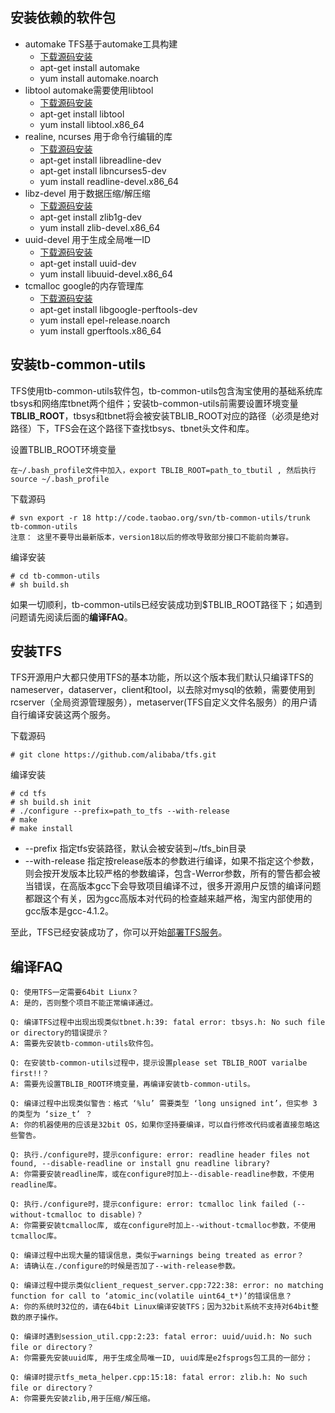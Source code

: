 安装依赖的软件包
----------------

*   automake TFS基于automake工具构建 
    *   [下载源码安装][1] 
    *   apt-get install automake
    *   yum install automake.noarch
*   libtool automake需要使用libtool 
    *   [下载源码安装][2]
    *   apt-get install libtool
    *   yum install libtool.x86_64
*   realine, ncurses 用于命令行编辑的库 
    *   [下载源码安装][3]
    *   apt-get install libreadline-dev
    *   apt-get install libncurses5-dev
    *   yum install readline-devel.x86_64
*   libz-devel 用于数据压缩/解压缩 
    *   [下载源码安装][4]
    *   apt-get install zlib1g-dev
    *   yum install zlib-devel.x86_64
*   uuid-devel 用于生成全局唯一ID 
    *   [下载源码安装][5]
    *   apt-get install uuid-dev
    *   yum install libuuid-devel.x86_64
*   tcmalloc google的内存管理库 
    *   [下载源码安装][6]
    *   apt-get install libgoogle-perftools-dev
    *   yum install epel-release.noarch
    *   yum install gperftools.x86_64

安装tb-common-utils
-------------------

TFS使用tb-common-utils软件包，tb-common-utils包含淘宝使用的基础系统库tbsys和网络库tbnet两个组件；安装tb-common-utils前需要设置环境变量**TBLIB_ROOT**，tbsys和tbnet将会被安装TBLIB_ROOT对应的路径（必须是绝对路径）下，TFS会在这个路径下查找tbsys、tbnet头文件和库。

设置TBLIB_ROOT环境变量

    在~/.bash_profile文件中加入，export TBLIB_ROOT=path_to_tbutil , 然后执行source ~/.bash_profile
    

下载源码

    # svn export -r 18 http://code.taobao.org/svn/tb-common-utils/trunk tb-common-utils
    注意： 这里不要导出最新版本，version18以后的修改导致部分接口不能前向兼容。
    

编译安装

    # cd tb-common-utils
    # sh build.sh
    

如果一切顺利，tb-common-utils已经安装成功到$TBLIB_ROOT路径下；如遇到问题请先阅读后面的**编译FAQ**。

安装TFS
-------

TFS开源用户大都只使用TFS的基本功能，所以这个版本我们默认只编译TFS的nameserver，dataserver，client和tool，以去除对mysql的依赖，需要使用到rcserver（全局资源管理服务），metaserver(TFS自定义文件名服务）的用户请自行编译安装这两个服务。

下载源码

    # git clone https://github.com/alibaba/tfs.git
    

编译安装

    # cd tfs
    # sh build.sh init
    # ./configure --prefix=path_to_tfs --with-release
    # make
    # make install
    

*   --prefix 指定tfs安装路径，默认会被安装到~/tfs_bin目录
*   --with-release 指定按release版本的参数进行编译，如果不指定这个参数，则会按开发版本比较严格的参数编译，包含-Werror参数，所有的警告都会被当错误，在高版本gcc下会导致项目编译不过，很多开源用户反馈的编译问题都跟这个有关，因为gcc高版本对代码的检查越来越严格，淘宝内部使用的gcc版本是gcc-4.1.2。

至此，TFS已经安装成功了，你可以开始[部署TFS服务][7]。

编译FAQ
-------

    Q: 使用TFS一定需要64bit Liunx？
    A: 是的，否则整个项目不能正常编译通过。
    
    Q: 编译TFS过程中出现出现类似tbnet.h:39: fatal error: tbsys.h: No such file or directory的错误提示？
    A: 需要先安装tb-common-utils软件包。
    
    Q: 在安装tb-common-utils过程中，提示设置please set TBLIB_ROOT varialbe first!!？
    A: 需要先设置TBLIB_ROOT环境变量，再编译安装tb-common-utils。
    
    Q: 编译过程中出现类似警告：格式 ‘%lu’ 需要类型 ‘long unsigned int’，但实参 3 的类型为 ‘size_t’ ？
    A: 你的机器使用的应该是32bit OS，如果你坚持要编译，可以自行修改代码或者直接忽略这些警告。
    
    Q: 执行./configure时，提示configure: error: readline header files not found, --disable-readline or install gnu readline library?
    A: 你需要安装readline库，或在configure时加上--disable-readline参数，不使用readline库。
    
    Q: 执行./configure时，提示configure: error: tcmalloc link failed (--without-tcmalloc to disable)？
    A: 你需要安装tcmalloc库, 或在configure时加上--without-tcmalloc参数，不使用tcmalloc库。
    
    Q: 编译过程中出现大量的错误信息，类似于warnings being treated as error？
    A: 请确认在./configure的时候是否加了--with-release参数。
    
    Q: 编译过程中提示类似client_request_server.cpp:722:38: error: no matching function for call to ‘atomic_inc(volatile uint64_t*)’的错误信息？
    A: 你的系统时32位的，请在64bit Linux编译安装TFS；因为32bit系统不支持对64bit整数的原子操作。
    
    Q: 编译时遇到session_util.cpp:2:23: fatal error: uuid/uuid.h: No such file or directory？
    A: 你需要先安装uuid库, 用于生成全局唯一ID, uuid库是e2fsprogs包工具的一部分；
    
    Q: 编译时提示tfs_meta_helper.cpp:15:18: fatal error: zlib.h: No such file or directory？
    A: 你需要先安装zlib,用于压缩/解压缩。
    

 [1]: http://www.gnu.org/software/automake/#downloading
 [2]: http://www.gnu.org/software/libtool/
 [3]: http://cnswww.cns.cwru.edu/php/chet/readline/rltop.html#Availability
 [4]: http://zlib.net/
 [5]: http://sourceforge.net/projects/e2fsprogs/
 [6]: http://code.google.com/p/gperftools/downloads/list
 [7]: DEPLOY.md
